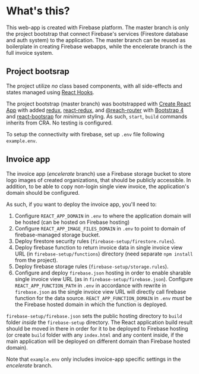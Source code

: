# What's this?

This web-app is created with Firebase platform. The master branch is only the project bootstrap that connect Firebase's services (Firestore database and auth system) to the application. The master branch can be reused as boilerplate in creating Firebase webapps, while the encelerate branch is the full invoice system.

## Project bootsrap

The project utilize _no_ class based components, with all side-effects and states managed using [React Hooks](https://reactjs.org/docs/hooks-overview.html).

The project bootstrap (master branch) was bootstrapped with [Create React App](https://github.com/facebook/create-react-app) with added [redux](https://redux.js.org), [react-redux](https://react-redux.js.org/), and [@reach-router](https://reach.tech/router) with [Bootstrap 4](https://getbootstrap.com/docs/4.0) and [react-bootsrap](https://react-bootstrap.github.io/) for _minimum_ styling. As such, `start`, `build` commands inherits from CRA. No testing is configured.

To setup the connectivity with firebase, set up `.env` file following `example.env`.

## Invoice app

The invoice app (*encelerate* branch) use a Firebase storage bucket to store logo images of created organizations, that should be publicly accessible. In addition, to be able to copy non-login single view invoice, the application's domain should be configured. 

As such, if you want to deploy the invoice app, you'll need to: 
1. Configure `REACT_APP_DOMAIN` in `.env` to where the application domain will be hosted (can be hosted on Firebase hosting)
2. Configure `REACT_APP_IMAGE_FILES_DOMAIN` in `.env` to point to domain of firebase-managed storage bucket.
2. Deploy firestore security rules (`firebase-setup/firestore.rules`).
3. Deploy firebase function to return invoice data in single invoice view URL (in `firebase-setup/functions`) directory (need separate `npm install` from the project).
4. Deploy firebase storage rules (`firebase-setup/storage.rules`).
5. Configure and deploy `firebase.json` hosting in order to enable sharable single invoice view URL (as in `firebase-setup/firebase.json`). Configure `REACT_APP_FUNCTION_PATH` in `.env` in accordance with rewrite in `firebase.json` as the single invoice view URL will directly call firebase function for the data source. `REACT_APP_FUNCTION_DOMAIN` in `.env` _must_ be the Firebase hosted domain in which the function is deployed.

`firebase-setup/firebase.json` sets the public hosting directory to `build` folder _inside_ the `firebase-setup` directory. The React application build result should be moved in there in order for it to be deployed to Firebase hosting (or create `build` folder with any `index.html` and any content inside, if the main application will be deployed on different domain than Firebase hosted domain).

Note that `example.env` only includes invoice-app specific settings in the *encelerate* branch.
